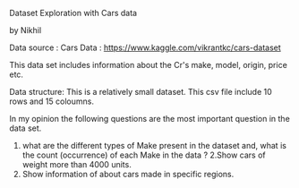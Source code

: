 Dataset Exploration with Cars data

by Nikhil

Data source : Cars Data : https://www.kaggle.com/vikrantkc/cars-dataset

This data set includes information about the Cr's make, model, origin, price etc.

Data structure: This is a relatively small dataset. This csv file include 10 rows and 15 coloumns.

In my opinion the following questions are the most important question in the data set.
  1. what are the different types of Make present in the dataset and, what is the count (occurrence) of each Make in the data ?
  2.Show cars of weight more than 4000 units.
  3. Show information of about cars made in specific regions.
